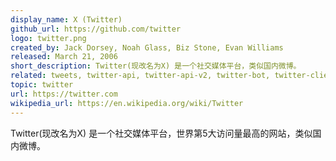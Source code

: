 ```yaml
---
display_name: X (Twitter)
github_url: https://github.com/twitter
logo: twitter.png
created_by: Jack Dorsey, Noah Glass, Biz Stone, Evan Williams
released: March 21, 2006
short_description: Twitter(现改名为X) 是一个社交媒体平台，类似国内微博。
related: tweets, twitter-api, twitter-api-v2, twitter-bot, twitter-client
topic: twitter
url: https://twitter.com
wikipedia_url: https://en.wikipedia.org/wiki/Twitter
---
```

Twitter(现改名为X) 是一个社交媒体平台，世界第5大访问量最高的网站，类似国内微博。